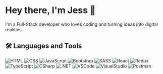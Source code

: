 # Hey there, I'm Jess 👋
I'm a Full-Stack developer who loves coding and turning ideas into digital realities.

## 🛠️ Languages and Tools
![HTML](https://img.shields.io/badge/HTML-282C34?logo=html5&logoColor=E34F26)
![CSS](https://img.shields.io/badge/CSS-282C34?logo=css3&logoColor=1572B6)
![JavaScript](https://img.shields.io/badge/JavaScript-282C34?logo=javascript&logoColor=F7DF1E)
![Bootstrap](https://img.shields.io/badge/Bootstrap-282C34?logo=bootstrap&logoColor=7952B3)
![SASS](https://img.shields.io/badge/SASS-282C34?logo=sass&logoColor=CC6699)
![React](https://img.shields.io/badge/React-282C34?logo=react&logoColor=61DAFB)
![Redux](https://img.shields.io/badge/Redux-282C34?logo=redux&logoColor=764ABC)
![TypeScript](https://img.shields.io/badge/Typescript-282C34?logo=typescript&logoColor=3178C6)
![CSharp](https://img.shields.io/badge/C%23-282C34?logo=csharp&logoColor=512BD4)
![.NET](https://img.shields.io/badge/.NET-282C34?logo=dotnet&logoColor=512BD4)
![VSCode](https://img.shields.io/badge/VSCode-282C34?logo=visualstudiocode&logoColor=007ACC)
![VisualStudio](https://img.shields.io/badge/Visual_Studio-282C34?logo=visualstudio&logoColor=5C2D91)
![Postman](https://img.shields.io/badge/Postman-282C34?logo=postman&logoColor=FF6C37)
![]()
![]()



<!--
**JessFe/JessFe** is a ✨ _special_ ✨ repository because its `README.md` (this file) appears on your GitHub profile.

Here are some ideas to get you started:

- 🔭 I’m currently working on ...
- 🌱 I’m currently learning ...
- 👯 I’m looking to collaborate on ...
- 🤔 I’m looking for help with ...
- 💬 Ask me about ...
- 📫 How to reach me: ...
- 😄 Pronouns: ...
- ⚡ Fun fact: ...
-->
